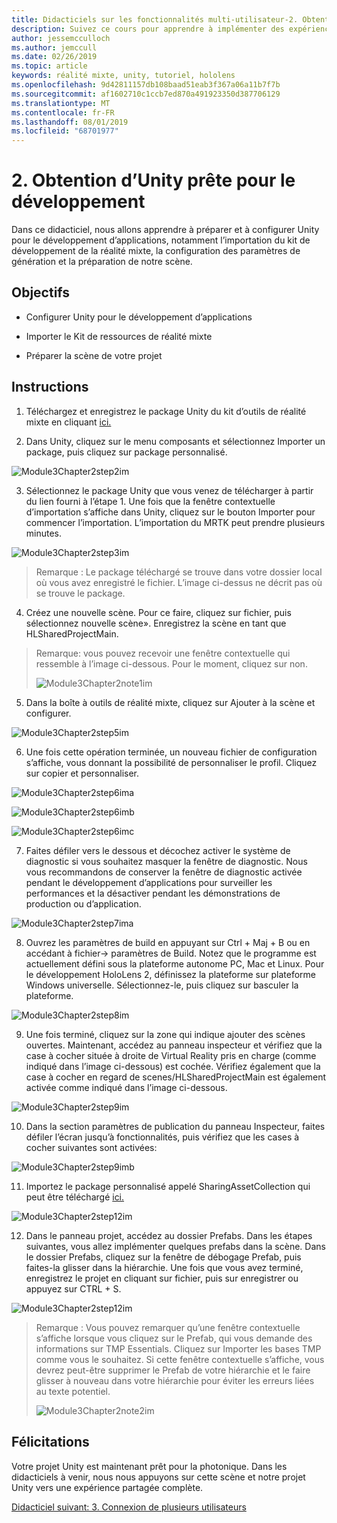 ```yaml
---
title: Didacticiels sur les fonctionnalités multi-utilisateur-2. Obtention d’Unity prête pour le développement
description: Suivez ce cours pour apprendre à implémenter des expériences partagées multi-utilisateur dans une application HoloLens 2.
author: jessemcculloch
ms.author: jemccull
ms.date: 02/26/2019
ms.topic: article
keywords: réalité mixte, unity, tutoriel, hololens
ms.openlocfilehash: 9d42811157db108baad51eab3f367a06a11b7f7b
ms.sourcegitcommit: af1602710c1ccb7ed870a491923350d387706129
ms.translationtype: MT
ms.contentlocale: fr-FR
ms.lasthandoff: 08/01/2019
ms.locfileid: "68701977"
---
```

# <a name="2-getting-unity-ready-for-development"></a>2. Obtention d’Unity prête pour le développement 


Dans ce didacticiel, nous allons apprendre à préparer et à configurer Unity pour le développement d’applications, notamment l’importation du kit de développement de la réalité mixte, la configuration des paramètres de génération et la préparation de notre scène.

## <a name="objectives"></a>Objectifs

- Configurer Unity pour le développement d’applications

- Importer le Kit de ressources de réalité mixte

- Préparer la scène de votre projet

## <a name="instructions"></a>Instructions

1. Téléchargez et enregistrez le package Unity du kit d’outils de réalité mixte en cliquant [ici.](https://github.com/microsoft/MixedRealityToolkit-Unity/releases/download/v2.0.0-RC2.1/Microsoft.MixedReality.Toolkit.Unity.Foundation-v2.0.0-RC2.1.unitypackage)

2. Dans Unity, cliquez sur le menu composants et sélectionnez Importer un package, puis cliquez sur package personnalisé.

![Module3Chapter2step2im](images/module3chapter2step2im.PNG)

3. Sélectionnez le package Unity que vous venez de télécharger à partir du lien fourni à l’étape 1. Une fois que la fenêtre contextuelle d’importation s’affiche dans Unity, cliquez sur le bouton Importer pour commencer l’importation. L’importation du MRTK peut prendre plusieurs minutes.

![Module3Chapter2step3im](images/module3chapter2step3im.PNG)

> Remarque : Le package téléchargé se trouve dans votre dossier local où vous avez enregistré le fichier. L’image ci-dessus ne décrit pas où se trouve le package.

4. Créez une nouvelle scène. Pour ce faire, cliquez sur fichier, puis sélectionnez nouvelle scène». Enregistrez la scène en tant que HLSharedProjectMain.

> Remarque: vous pouvez recevoir une fenêtre contextuelle qui ressemble à l’image ci-dessous. Pour le moment, cliquez sur non.
>
> ![Module3Chapter2note1im](images/module3chapter2note1im.PNG)

5. Dans la boîte à outils de réalité mixte, cliquez sur Ajouter à la scène et configurer.

![Module3Chapter2step5im](images/module3chapter2step5im.PNG)

6. Une fois cette opération terminée, un nouveau fichier de configuration s’affiche, vous donnant la possibilité de personnaliser le profil. Cliquez sur copier et personnaliser.

![Module3Chapter2step6ima](images/module3chapter2step6ima.PNG)

![Module3Chapter2step6imb](images/module3chapter2step6imb.PNG)

![Module3Chapter2step6imc](images/module3chapter2step6imc.PNG)

7. Faites défiler vers le dessous et décochez activer le système de diagnostic si vous souhaitez masquer la fenêtre de diagnostic. Nous vous recommandons de conserver la fenêtre de diagnostic activée pendant le développement d’applications pour surveiller les performances et la désactiver pendant les démonstrations de production ou d’application. 

![Module3Chapter2step7ima](images/module3chapter2step7ima.PNG)

8. Ouvrez les paramètres de build en appuyant sur Ctrl + Maj + B ou en accédant à fichier-> paramètres de Build. Notez que le programme est actuellement défini sous la plateforme autonome PC, Mac et Linux. Pour le développement HoloLens 2, définissez la plateforme sur plateforme Windows universelle. Sélectionnez-le, puis cliquez sur basculer la plateforme.

![Module3Chapter2step8im](images/module3chapter2step8im.PNG)

9. Une fois terminé, cliquez sur la zone qui indique ajouter des scènes ouvertes. Maintenant, accédez au panneau inspecteur et vérifiez que la case à cocher située à droite de Virtual Reality pris en charge (comme indiqué dans l’image ci-dessous) est cochée. Vérifiez également que la case à cocher en regard de scenes/HLSharedProjectMain est également activée comme indiqué dans l’image ci-dessous.

![Module3Chapter2step9im](images/module3chapter2step9im.PNG)

10. Dans la section paramètres de publication du panneau Inspecteur, faites défiler l’écran jusqu’à fonctionnalités, puis vérifiez que les cases à cocher suivantes sont activées:

![Module3Chapter2step9imb](images/module3chapter2step9imb.PNG)

11. Importez le package personnalisé appelé SharingAssetCollection qui peut être téléchargé [ici.](https://github.com/microsoft/MixedRealityLearning/releases/tag/development)

![Module3Chapter2step12im](images/module3chapter2step11im.PNG)

12. Dans le panneau projet, accédez au dossier Prefabs. Dans les étapes suivantes, vous allez implémenter quelques prefabs dans la scène. Dans le dossier Prefabs, cliquez sur la fenêtre de débogage Prefab, puis faites-la glisser dans la hiérarchie. Une fois que vous avez terminé, enregistrez le projet en cliquant sur fichier, puis sur enregistrer ou appuyez sur CTRL + S.

![Module3Chapter2step12im](images/module3chapter2step12im.PNG)

   > Remarque : Vous pouvez remarquer qu’une fenêtre contextuelle s’affiche lorsque vous cliquez sur le Prefab, qui vous demande des informations sur TMP Essentials. Cliquez sur Importer les bases TMP comme vous le souhaitez. Si cette fenêtre contextuelle s’affiche, vous devrez peut-être supprimer le Prefab de votre hiérarchie et le faire glisser à nouveau dans votre hiérarchie pour éviter les erreurs liées au texte potentiel.
   >
>![Module3Chapter2note2im](images/module3chapter2note2im.PNG)


## <a name="congratulations"></a>Félicitations

Votre projet Unity est maintenant prêt pour la photonique. Dans les didacticiels à venir, nous nous appuyons sur cette scène et notre projet Unity vers une expérience partagée complète.

[Didacticiel suivant: 3. Connexion de plusieurs utilisateurs](mrlearning-sharing(photon)-ch3.md)


